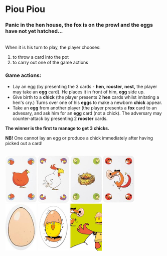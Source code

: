 # Piou Piou
### Panic in the hen house, the fox is on the prowl and the eggs have not yet hatched...
</br>
When it is his turn to play, the player chooses:

1. to throw a card into the pot 
2. to carry out one of the game actions
 
### Game actions:
- Lay an egg (by presenting the 3 cards - **hen**, **rooster**, **nest,** the player may take an **egg** card). He places it in front of him, **egg** side up.
- Give birth to a **chick** (the player presents 2 **hen** cards whilst imitating a hen's cry.) Turns over one of his **eggs** to make a newborn **chick** appear. 
- Take an **egg** from another player (the player presents a **fox** card to an advesary, and ask him for an **egg** card (not a chick). The adversary may counter-attack by presenting 2 **rooster** cards.

**The winner is the first to manage to get 3 chicks.**

**NB!** One cannot lay an egg or produce a chick immediately after having picked out a card!
</br>
</br>

<img src="./resources/hen.png" width="100" height="150" /> <img src="./resources/rooster.png" width="100" height="150" /> <img src="./resources/nest.png" width="100" height="150" /> <img src="./resources/fox.png" width="100" height="150" /> <img src="./resources/egg.png" width="100" height="150" /> <img src="./resources/chick.png" width="100" height="150" /> <img src="./resources/oblozka.png" width="100" height="150" />